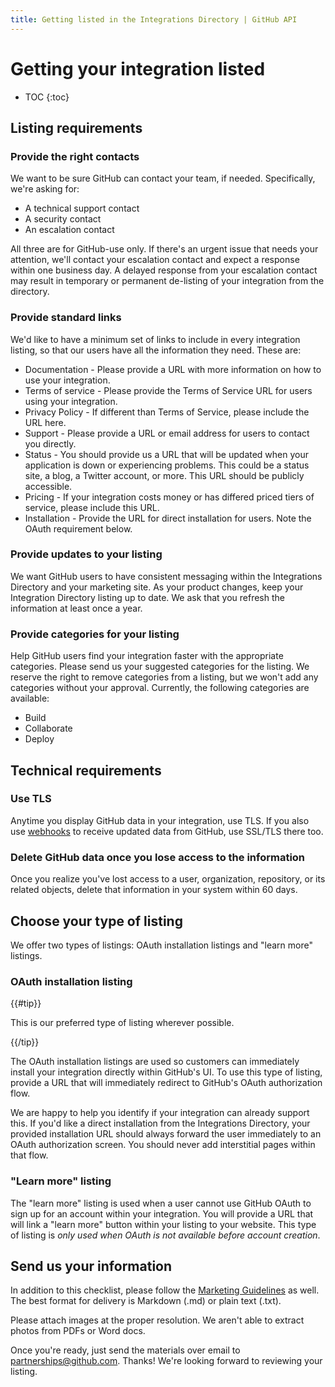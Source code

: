 ```yaml
---
title: Getting listed in the Integrations Directory | GitHub API
---
```


# Getting your integration listed

* TOC
{:toc}

## Listing requirements

### Provide the right contacts

We want to be sure GitHub can contact your team, if needed. Specifically, we're asking for:

* A technical support contact
* A security contact
* An escalation contact

All three are for GitHub-use only. If there's an urgent issue that needs your attention, we'll contact your escalation contact and expect a response within one business day. A delayed response from your escalation contact may result in temporary or permanent de-listing of your integration from the directory.

### Provide standard links

We'd like to have a minimum set of links to include in every integration listing, so that our users have all the information they need. These are:

- Documentation - Please provide a URL with more information on how to use your integration.
- Terms of service - Please provide the Terms of Service URL for users using your integration.
- Privacy Policy - If different than Terms of Service, please include the URL here.
- Support - Please provide a URL or email address for users to contact you directly.
- Status - You should provide us a URL that will be updated when your application is down or experiencing problems. This could be a status site, a blog, a Twitter account, or more. This URL should be publicly accessible.
- Pricing - If your integration costs money or has differed priced tiers of service, please include this URL.
- Installation - Provide the URL for direct installation for users. Note the OAuth requirement below.

### Provide updates to your listing

We want GitHub users to have consistent messaging within the Integrations Directory and your
marketing site. As your product changes, keep your Integration Directory listing up to date. We ask that you refresh the information at least once a year.

### Provide categories for your listing

Help GitHub users find your integration faster with the appropriate categories. Please send us your suggested categories for the listing. We reserve the right to remove categories from a listing, but we won't add any categories without your approval. Currently, the following categories are available:

* Build
* Collaborate
* Deploy

## Technical requirements

### Use TLS

Anytime you display GitHub data in your integration, use TLS. If you also use [webhooks](https://developer.github.com/webhooks/) to receive updated data from GitHub, use SSL/TLS there too.

### Delete GitHub data once you lose access to the information

Once you realize you've lost access to a user, organization, repository, or its related objects,
delete that information in your system within 60 days.

## Choose your type of listing

We offer two types of listings: OAuth installation listings and "learn more" listings.

### OAuth installation listing

{{#tip}}

This is our preferred type of listing wherever possible.

{{/tip}}

The OAuth installation listings are used so customers can immediately install your integration directly
within GitHub's UI. To use this type of listing, provide a URL that will immediately redirect to
GitHub's OAuth authorization flow.

We are happy to help you identify if your integration can already support this. If you'd like a direct installation from the Integrations Directory, your provided installation URL should always forward the user immediately to an OAuth authorization screen. You should never add interstitial pages within that flow.

### "Learn more" listing

The "learn more" listing is used when a user cannot use GitHub OAuth to sign up for an account within
your integration. You will provide a URL that will link a "learn more" button within your
listing to your website. This type of listing is *only used when OAuth is not available before
account creation*.

## Send us your information

In addition to this checklist, please follow the [Marketing Guidelines](/integrations-directory/marketing-guidelines/) as well.  The best format for delivery is Markdown (.md) or plain text (.txt).

Please attach images at the proper resolution. We aren't able to extract photos from PDFs or Word docs.

Once you're ready, just send the materials over email to [partnerships@github.com](mailto:partnerships@github.com). Thanks! We're looking forward to reviewing your listing.
